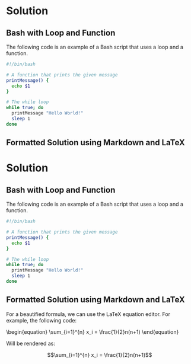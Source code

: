 

# **Solution**

## **Bash with Loop and Function**

The following code is an example of a Bash script that uses a loop and a function.

```bash
#!/bin/bash

# A function that prints the given message
printMessage() {
  echo $1
}

# The while loop
while true; do
  printMessage "Hello World!"
  sleep 1
done
```

## **Formatted Solution using Markdown and LaTeX**

# **Solution**

## **Bash with Loop and Function**

The following code is an example of a Bash script that uses a loop and a function.

```bash
#!/bin/bash

# A function that prints the given message
printMessage() {
  echo $1
}

# The while loop
while true; do
  printMessage "Hello World!"
  sleep 1
done
```

## **Formatted Solution using Markdown and LaTeX**

For a beautified formula, we can use the LaTeX equation editor. For example, the following code:

\begin{equation}
\sum_{i=1}^{n} x_i = \frac{1}{2}n(n+1)
\end{equation}

Will be rendered as:

$$\sum_{i=1}^{n} x_i = \frac{1}{2}n(n+1)$$